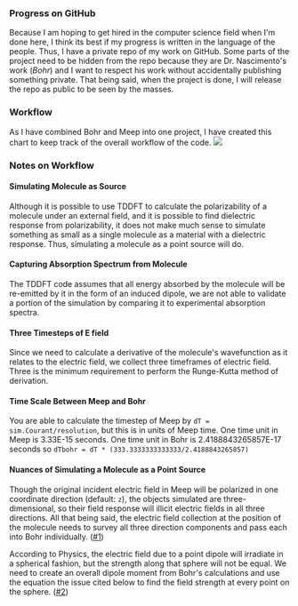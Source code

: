 ### Progress on GitHub

Because I am hoping to get hired in the computer science field when I'm done here, I think its best if my progress is written in the language of the people. Thus, I have a private repo of my work on GitHub. Some parts of the project need to be hidden from the repo because they are Dr. Nascimento's work (*Bohr*) and I want to respect his work without accidentally publishing something private. That being said, when the project is done, I will release the repo as public to be seen by the masses. 

### Workflow
As I have combined Bohr and Meep into one project, I have created this chart to keep track of the overall workflow of the code.
[![](https://mermaid.ink/img/pako:eNqdVU1v2kAQ_SsjS6iXpCHqjUOlFCeEEGgEuVR2Dos9xqusd639aEKB39E_01vv_U0drwGbQFuplpDwzpud92berldBolIMekGnAysuue3BKg4yoV6SnGkbB_49t4W4Z3MUplrImDC42cCm04nlHgqPYSxh-1xFIWZcIsyU0wk-NZFPu8gAVYFWL1ux_i7WRyFa6-FufYpGCWe5kq3o9S46VgITJ9rVbqIhaeJM8G_EhRdOsDfZV3B-_nH9IJjEF_YV4cGROFAZDJgzhjNZK1jDTUuDz5mVOWqeMAFXDiZMqpK6wBNxiO17bPf9Jfz6UcDP73D89wAfevxlt9uFkr9Sx6FEfYS69qgplhoNSospzJfQd8aqosW31YcKD4No6uTpNgw84Da66OeYPAPPoIntMQcdgZyZEyCNLMmJDzFL_VjSE6BiOykoleEVkzhucbn14ojCRK1hGMXxBF_JXrxAY7G8eKqpnsB_QbOGu2hWzZF-mi2QOpVxFClw6pKkYssTdHYPs2Bz3LN7Z_b8IFP6L4myImhzjQh2S9N4mmua8gcS0aTeefaj9nBGbZN-UrmuFd43CHZkcb-5M1wugGqjlmRD8h-jI0V2yXjlwlGzwfzNefTpND8uS2ch06po2eIg8z7qq4JATW1qC53DUklT7wNbHlXryF8LPB85axkQlVylaxg3myVRJY82eAzDm0fos5LNuSDtaI40j6PPzlLhHgxl6hLyUchLogA0jYM2wKRJmkRT5E0z2yeCtLatXzOnU5N4eZWAnVX-POd_PQm5f3sYmaSCNe__3y-tFTMwBROCXo1lkqSwF7ZcD4OzoEBdMJ7S_b2qqsQBDaHA6pKOg5Tp5ziI5YZwzFk1W8ok6Fnt8CxwZUpEQ84WZJmg52_0swBTbpUe1x8E_13Y_Aa1ys__?type=png)](https://mermaid.live/edit#pako:eNqdVU1v2kAQ_SsjS6iXpCHqjUOlFCeEEGgEuVR2Dos9xqusd639aEKB39E_01vv_U0drwGbQFuplpDwzpud92berldBolIMekGnAysuue3BKg4yoV6SnGkbB_49t4W4Z3MUplrImDC42cCm04nlHgqPYSxh-1xFIWZcIsyU0wk-NZFPu8gAVYFWL1ux_i7WRyFa6-FufYpGCWe5kq3o9S46VgITJ9rVbqIhaeJM8G_EhRdOsDfZV3B-_nH9IJjEF_YV4cGROFAZDJgzhjNZK1jDTUuDz5mVOWqeMAFXDiZMqpK6wBNxiO17bPf9Jfz6UcDP73D89wAfevxlt9uFkr9Sx6FEfYS69qgplhoNSospzJfQd8aqosW31YcKD4No6uTpNgw84Da66OeYPAPPoIntMQcdgZyZEyCNLMmJDzFL_VjSE6BiOykoleEVkzhucbn14ojCRK1hGMXxBF_JXrxAY7G8eKqpnsB_QbOGu2hWzZF-mi2QOpVxFClw6pKkYssTdHYPs2Bz3LN7Z_b8IFP6L4myImhzjQh2S9N4mmua8gcS0aTeefaj9nBGbZN-UrmuFd43CHZkcb-5M1wugGqjlmRD8h-jI0V2yXjlwlGzwfzNefTpND8uS2ch06po2eIg8z7qq4JATW1qC53DUklT7wNbHlXryF8LPB85axkQlVylaxg3myVRJY82eAzDm0fos5LNuSDtaI40j6PPzlLhHgxl6hLyUchLogA0jYM2wKRJmkRT5E0z2yeCtLatXzOnU5N4eZWAnVX-POd_PQm5f3sYmaSCNe__3y-tFTMwBROCXo1lkqSwF7ZcD4OzoEBdMJ7S_b2qqsQBDaHA6pKOg5Tp5ziI5YZwzFk1W8ok6Fnt8CxwZUpEQ84WZJmg52_0swBTbpUe1x8E_13Y_Aa1ys__)

### Notes on Workflow
#### Simulating Molecule as Source
Although it is possible to use TDDFT to calculate the polarizability of a molecule under an external field, and it is possible to find dielectric response from polarizability, it does not make much sense to simulate something as small as a single molecule as a material with a dielectric response. Thus, simulating a molecule as a point source will do.

#### Capturing Absorption Spectrum from Molecule 
The TDDFT code assumes that all energy absorbed by the molecule will be re-emitted by it in the form of an induced dipole, we are not able to validate a portion of the simulation by comparing it to experimental absorption spectra.

#### Three Timesteps of E field
Since we need to calculate a derivative of the molecule's wavefunction as it relates to the electric field, we collect three timeframes of electric field. Three is the minimum requirement to perform the Runge-Kutta method of derivation.

#### Time Scale Between Meep and Bohr
You are able to calculate the timestep of Meep by `dT = sim.Courant/resolution`, but this is in units of Meep time. One time unit in Meep is 3.33E-15 seconds. One time unit in Bohr is 2.4188843265857E-17 seconds
so `dTbohr = dT * (333.3333333333333/2.4188843265857)`

#### Nuances of Simulating a Molecule as a Point Source
Though the original incident electric field in Meep will be polarized in one coordinate direction (default: `z`), the objects simulated are three-dimensional, so their field response will illicit electric fields in all three directions. All that being said, the electric field collection at the position of the molecule needs to survey all three direction components and pass each into Bohr individually. ([#1](https://github.com/kombatEldridge/plasmonMolecule/issues/1))

According to Physics, the electric field due to a point dipole will irradiate in a spherical fashion, but the strength along that sphere will not be equal. We need to create an overall dipole moment from Bohr's calculations and use the equation the issue cited below to find the field strength at every point on the sphere. ([#2](https://github.com/kombatEldridge/plasmonMolecule/issues/2))